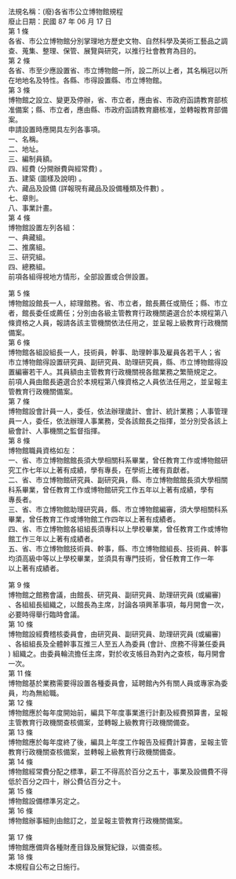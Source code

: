 法規名稱：(廢)各省市公立博物館規程  
廢止日期：民國 87 年 06 月 17 日  
第 1 條  
各省、市公立博物館分別掌理地方歷史文物、自然科學及美術工藝品之調  
查、蒐集、整理、保管、展覽與研究，以推行社會教育為目的。  
第 2 條  
各省、市至少應設置省、市立博物館一所，設二所以上者，其名稱冠以所  
在地地名及特性。各縣、市得設置縣、市立博物館。  
第 3 條  
博物館之設立、變更及停辦，省、市立者，應由省、市政府函請教育部核  
准備案；縣、市立者，應由縣、市政府函請教育廳核准，並轉報教育部備  
案。  
申請設置時應開具左列各事項。  
一、名稱。  
二、地址。  
三、編制員額。  
四、經費 (分開辦費與經常費) 。  
五、建築 (圖樣及說明) 。  
六、藏品及設備 (詳報現有藏品及設備種類及件數) 。  
七、章則。  
八、事業計畫。  
第 4 條  
博物館設置左列各組：  
一、典藏組。  
二、推廣組。  
三、研究組。  
四、總務組。  
前項各組得視地方情形，全部設置或合併設置。  


第 5 條  
博物館設館長一人，綜理館務。省、市立者，館長薦任或簡任；縣、市立  
者，館長委任或薦任；分別由各級主管教育行政機關遴選合於本規程第八  
條資格之人員，報請各該主管機關依法任用之，並呈報上級教育行政機關  
備案。  
第 6 條  
博物館各組設組長一人，技術員，幹事、助理幹事及雇員各若干人；省  
市立博物館得設置研究員、副研究員、助理研究員，縣、市立博物館得設  
置編審若干人。其員額由主管教育行政機關視各館業務之繁簡規定之。  
前項人員由館長遴選合於本規程第八條資格之人員依法任用之，並呈報主  
管教育行政機關備案。  
第 7 條  
博物館設會計員一人，委任，依法辦理歲計、會計、統計業務；人事管理  
員一人，委任，依法辦理人事業務，受各該館長之指揮，並分別受各該上  
級會計、人事機關之監督指揮。  
第 8 條  
博物館職員資格如左：  
一、省、市立博物館館長須大學相關科系畢業，曾任教育工作或博物館研  
究工作七年以上著有成績，學有專長，在學術上確有貢獻者。  
二、省、市立博物館研究員、副研究員，縣、市立博物館館長須大學相關  
科系畢業，曾任教育工作或博物館研究工作五年以上著有成績，學有  
專長者。  
三、省、市立博物館助理研究員，縣、市立博物館編審，須大學相關科系  
畢業，曾任教育工作或博物館工作四年以上著有成績者。  
四、省、市立博物館各組組長須專科以上學校畢業，曾任教育工作或博物  
館工作三年以上著有成績者。  
五、省、市立博物館技術員、幹事，縣、市立博物館組長、技術員、幹事  
均須高級中等以上學校畢業，並須具有專門技術，曾任教育工作一年  
以上著有成績者。  


第 9 條  
博物館之館務會議，由館長、研究員、副研究員、助理研究員 (或編審)  
、各組組長組織之，以館長為主席，討論各項興革事項，每月開會一次，  
必要時得舉行臨時會議。  
第 10 條  
博物館設經費稽核委員會，由研究員、副研究員、助理研究員 (或編審)  
、各組組長及全體幹事互推三人至五人為委員 (會計、庶務不得兼任委員  
) 組織之。由委員輪流擔任主席，對於收支帳目為對內之查核，每月開會  
一次。  
第 11 條  
博物館基於業務需要得設置各種委員會，延聘館內外有關人員或專家為委  
員，均為無給職。  
第 12 條  
博物館應於每年度開始前，編具下年度事業進行計劃及經費預算書，呈報  
主管教育行政機關查核備案，並轉報上級教育行政機關備查。  
第 13 條  
博物館應於每年度終了後，編具上年度工作報告及經費計算書，呈報主管  
教育行政機關查核備案，並轉報上級教育行政機關備查。  
第 14 條  
博物館經常費分配之標準，薪工不得高於百分之五十，事業及設備費不得  
低於百分之四十，辦公費佔百分之十。  
第 15 條  
博物館設備標準另定之。  
第 16 條  
博物館辦事細則由館訂之，並呈報主管教育行政機關備案。  


第 17 條  
博物館應備齊各種財產目錄及展覽紀錄，以備查核。  
第 18 條  
本規程自公布之日施行。  


